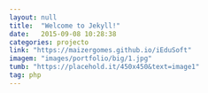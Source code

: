 ```yaml
---
layout: null
title:  "Welcome to Jekyll!"
date:   2015-09-08 10:28:38
categories: projecto
link: "https://maizergomes.github.io/iEduSoft"
imagem: "images/portfolio/big/1.jpg"
tumb: "https://placehold.it/450x450&text=image1"
tag: php
---
```

